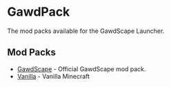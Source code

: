 # GawdPack
The mod packs available for the GawdScape Launcher.

Mod Packs
-
- [GawdScape](https://gawdscape.github.io/GawdPack/GawdScape/) - Official GawdScape mod pack.
- [Vanilla](https://gawdscape.github.io/GawdPack/Vanilla/) - Vanilla Minecraft
